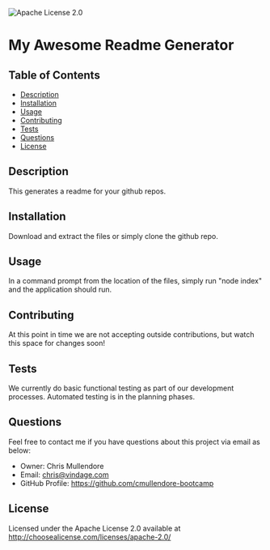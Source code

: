 
![Apache License 2.0](https://img.shields.io/static/v1?label=license&message=Apache-2.0&color=blue)
# My Awesome Readme Generator

## Table of Contents
* [Description](#Description)
* [Installation](#Installation)
* [Usage](#Usage)
* [Contributing](#Contributing)
* [Tests](#Tests)
* [Questions](#Questions)
* [License](#License)


## Description
This generates a readme for your github repos.

## Installation
Download and extract the files or simply clone the github repo.

## Usage
In a command prompt from the location of the files, simply run "node index" and the application should run.

## Contributing
At this point in time we are not accepting outside contributions, but watch this space for changes soon!

## Tests
We currently do basic functional testing as part of our development processes. Automated testing is in the planning phases.

## Questions
Feel free to contact me if you have questions about this project via email as below:
* Owner: Chris Mullendore
* Email: chris@vindage.com
* GitHub Profile: https://github.com/cmullendore-bootcamp

## License
Licensed under the Apache License 2.0 available at http://choosealicense.com/licenses/apache-2.0/
    